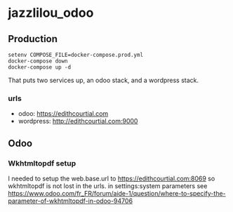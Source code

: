 # jazzlilou_odoo



## Production

``` shell 
setenv COMPOSE_FILE=docker-compose.prod.yml
docker-compose down
docker-compose up -d
```
That puts two services up, an odoo stack, and a wordpress stack.

### urls
* odoo: https://edithcourtial.com
* wordpress: http://edithcourtial.com:9000

## Odoo

### Wkhtmltopdf setup

I needed to setup the web.base.url to https://edithcourtial.com:8069
so wkhtmltopdf is not lost in the urls.
in settings:system parameters
see https://www.odoo.com/fr_FR/forum/aide-1/question/where-to-specify-the-parameter-of-wkhtmltopdf-in-odoo-94706
